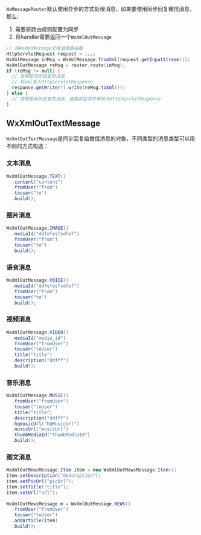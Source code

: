``WxMessageRouter``默认使用异步的方式处理消息，如果要使用同步回复微信消息，那么:

1. 需要将路由规则配置为同步
2. 且handler需要返回一个``WxXmlOutMessage``

```java
// 将WxXmlMessage交给消息路由器
HttpServletRequest request = ...;
WxXmlMessage inMsg = WxXmlMessage.fromXml(request.getInputStream());
WxXmlOutMessage reMsg = router.route(inMsg);
if (reMsg != null) {
  // 说明是同步回复的消息
  // 将xml写入HttpServletResponse
  response.getWriter().write(reMsg.toXml());
} else {
  // 说明是异步回复的消息，直接将空字符串写入HttpServletResponse
}
```

## WxXmlOutTextMessage

``WxXmlOutTextMessage``是同步回复给微信消息的对象，不同类型的消息类型可以用不同的方式构造：

### 文本消息

```java
WxXmlOutMessage.TEXT()
  .content("content")
  .fromUser("from")
  .touser("to")
  .build();
```

### 图片消息

```java
WxXmlOutMessage.IMAGE()
  .mediaId("ddfefesfsdfef")
  .fromUser("from")
  .touser("to")
  .build();
```

### 语音消息

```java
WxXmlOutMessage.VOICE()
  .mediaId("ddfefesfsdfef")
  .fromUser("from")
  .touser("to")
  .build();
```

### 视频消息

```java
WxXmlOutMessage.VIDEO()
  .mediaId("media_id")
  .fromUser("fromUser")
  .touser("toUser")
  .title("title")
  .description("ddfff")
  .build();
```
### 音乐消息
```java
WxXmlOutMessage.MUSIC()
  .fromUser("fromUser")
  .touser("toUser")
  .title("title")
  .description("ddfff")
  .hqmusicUrl("hQMusicUrl")
  .musicUrl("musicUrl")
  .thumbMediaId("thumbMediaId")
  .build();
```
### 图文消息

```java
WxXmlOutMewsMessage.Item item = new WxXmlOutMewsMessage.Item();
item.setDescription("description");
item.setPicUrl("picUrl");
item.setTitle("title");
item.setUrl("url");
    
WxXmlOutMewsMessage m = WxXmlOutMessage.NEWS()
  .fromUser("fromUser")
  .touser("toUser")
  .addArticle(item)
  .build();
```
